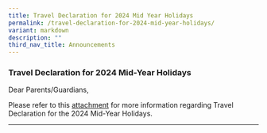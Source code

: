 ```yaml
---
title: Travel Declaration for 2024 Mid Year Holidays
permalink: /travel-declaration-for-2024-mid-year-holidays/
variant: markdown
description: ""
third_nav_title: Announcements
---
```

### Travel Declaration for 2024 Mid-Year Holidays

Dear Parents/Guardians,

Please refer to this [attachment](/files/Travel%20Declaration/SSS_Hardcopy_Ltr_to_Parents_n_Guardians_Not_Using_PG_2024_Mid_Year_Hols.pdf) for more information regarding Travel Declaration for the 2024 Mid-Year Holidays.

<hr>